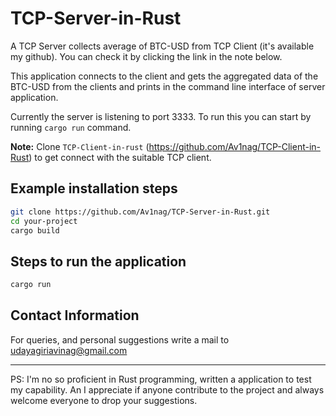 # TCP-Server-in-Rust
A TCP Server collects average of BTC-USD from TCP Client (it's available my github). You can check it by clicking the link in the note below.

This application connects to the client and gets the aggregated data of the BTC-USD from the clients and prints in the command line interface of server application.

Currently the server is listening to port 3333. To run this you can start by running ```cargo run``` command.

**Note:** Clone ```TCP-Client-in-rust``` (https://github.com/Av1nag/TCP-Client-in-Rust) to get connect with the suitable TCP client.

## Example installation steps

```bash
git clone https://github.com/Av1nag/TCP-Server-in-Rust.git
cd your-project
cargo build
```

## Steps to run the application

```bash
cargo run 
```

## Contact Information

For queries, and personal suggestions write a mail to udayagiriavinag@gmail.com

---

PS: I'm no so proficient in Rust programming, written a application to test my capability. An I appreciate if anyone contribute to the project and always welcome everyone to drop your suggestions.